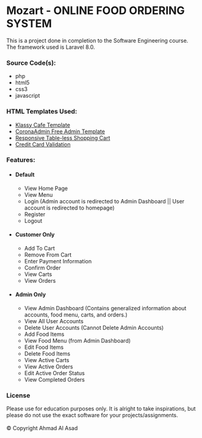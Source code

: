 # Mozart - ONLINE FOOD ORDERING SYSTEM

This is a project done in completion to the Software Engineering course. <br> The framework used is Laravel 8.0.

### Source Code(s):

- php
- html5
- css3
- javascript

### HTML Templates Used:

- [Klassy Cafe Template](https://templatemo.com/tm-558-klassy-cafe/)
- [CoronaAdmin Free Admin Template](https://github.com/BootstrapDash/corona-free-dark-bootstrap-admin-template)
- [Responsive Table-less Shopping Cart](https://codepen.io/alex_rodrigues/pen/ABGdg)
- [Credit Card Validation](https://codepen.io/hswd/full/JYvgBW)

### Features:

- #### Default
    - View Home Page
    - View Menu
    - Login (Admin account is redirected to Admin Dashboard || User account is redirected to homepage)
    - Register
    - Logout
- #### Customer Only
    - Add To Cart
    - Remove From Cart
    - Enter Payment Information
    - Confirm Order
    - View Carts
    - View Orders
- #### Admin Only
    - View Admin Dashboard (Contains generalized information about accounts, food menu, carts, and orders.)
    - View All User Accounts
    - Delete User Accounts (Cannot Delete Admin Accounts)
    - Add Food Items
    - View Food Menu (from Admin Dashboard)
    - Edit Food Items
    - Delete Food Items
    - View Active Carts
    - View Active Orders
    - Edit Active Order Status
    - View Completed Orders

### License

Please use for education purposes only. It is alright to take inspirations, but please do not use the exact software for your projects/assignments. <br> <br> © Copyright Ahmad Al Asad